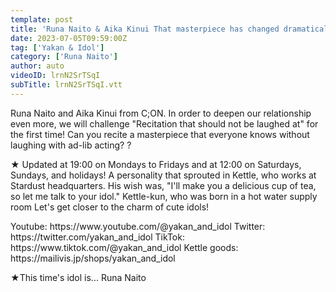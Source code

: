 ```yaml
---
template: post
title: 'Runa Naito & Aika Kinui That masterpiece has changed dramatically! Recitations that should not be laughed at'
date: 2023-07-05T09:59:00Z
tag: ['Yakan & Idol']
category: ['Runa Naito']
author: auto 
videoID: lrnN2SrTSqI
subTitle: lrnN2SrTSqI.vtt
---
```

Runa Naito and Aika Kinui from C;ON.
In order to deepen our relationship even more, we will challenge "Recitation that should not be laughed at" for the first time!
Can you recite a masterpiece that everyone knows without laughing with ad-lib acting? ?

★ Updated at 19:00 on Mondays to Fridays and at 12:00 on Saturdays, Sundays, and holidays!
A personality that sprouted in Kettle, who works at Stardust headquarters.
His wish was, "I'll make you a delicious cup of tea, so let me talk to your idol."
Kettle-kun, who was born in a hot water supply room
Let's get closer to the charm of cute idols!

<Kettle and Idol>
Youtube: https://www.youtube.com/@yakan_and_idol
Twitter: https://twitter.com/yakan_and_idol
TikTok: https://www.tiktok.com/@yakan_and_idol
Kettle goods: https://mailivis.jp/shops/yakan_and_idol

★This time's idol is... Runa Naito
